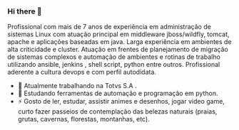 ### Hi there 👋

<!--
**rafaelbgil/rafaelbgil** is a ✨ _special_ ✨ repository because its `README.md` (this file) appears on your GitHub profile.


Here are some ideas to get you started:

- 🔭 I’m currently working on ...
- 🌱 I’m currently learning ...
- 👯 I’m looking to collaborate on ...
- 🤔 I’m looking for help with ...
- 💬 Ask me about ...
- 📫 How to reach me: ...
- 😄 Pronouns: ...
- ⚡ Fun fact: ...
-->


Profissional com mais de 7 anos de experiência em administração de sistemas Linux com atuação principal em middleware jboss/wildfly, tomcat, apache e aplicações baseadas em java. Larga experiência em ambientes de alta criticidade e cluster. Atuação em frentes de planejamento de migração de sistemas complexos e automação de ambientes e rotinas de trabalho utilizando ansible, jenkins , shell script, python entre outros. Profissional aderente a cultura devops e com perfil autodidata.

- 🔭 Atualmente trabalhando na Totvs S.A .
- 🌱 Estudando ferramentas de automação e programação em python.
- ⚡ Gosto de ler, estudar, assistir animes e desenhos, jogar video game, curto fazer passeios de contemplação das belezas naturais (praias, grutas, cavernas, florestas, montanhas, etc).
